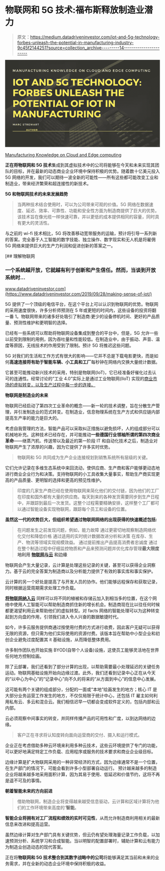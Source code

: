 # 物联网和 5G 技术:福布斯释放制造业潜力

> 原文：<https://medium.datadriveninvestor.com/iot-and-5g-technology-forbes-unleash-the-potential-in-manufacturing-industry-9c45f2144251?source=collection_archive---------14----------------------->

![](img/94ff8f26aca2aa59a71d8ae30d7fd4c4.png)

[Manufacturing Knowledge on Cloud and Edge computing](https://straitsresearch.com/report/ai-in-iot-market)

**正在将物联网和 5G 技术**集成到其虚拟技术中的公司将能够在今天和未来实现其团队的目标，并在最新的动态商业企业环境中保持积极的优势。随着数十亿美元投入 5G 网络的开发，我们可以期待一波全新的可能性——所有这些都可能改变工业和制造业，带来经济繁荣和超连接性的新技术。

**5G 和物联网技术的未来发展趋势**

> 当两种技术结合使用时，可以为公司带来可观的价值。5G 网络在数据速度、延迟、效率、可靠性、功能和安全性方面为制造商提供了巨大的优势。该技术旨在像光缆一样快速可靠，并以更低的成本提供相同的容量，同时具有更大的灵活性。

与之前的 wi-fi 技术相比，5G 将改善移动宽带服务的运输，预计将引导一系列新的答案。完全基于人工智能的数字技能、独立操作、数字现实和无人机是将雇佣 5G 网络来提供巨大的生产力利润和促进创新的答案之一。

[](https://www.datadriveninvestor.com/2019/09/28/making-sense-of-iot/) [## 理解物联网

### 一个系统越开放，它就越有利于创新和产生信任。然而，当谈到开放系统时…

www.datadriveninvestor.com](https://www.datadriveninvestor.com/2019/09/28/making-sense-of-iot/) 

5G 提供了一个顶级的电信平台，在这个平台上可以认识到物联网的优势。物联网的采用速度很快，许多分析师预测在 5 年或更短的时间内，这些设备的投资将翻一番 1。物联网带来的诸多好处吸引了制造商:更少的设备停机时间、更好的产品质量、预测性维护和更明智的选择。

已经有一些系统可以帮助将物联网设备集成到整合的平台中，但是，5G 允许一些以前受到限制的用例，因为吞吐量和性能较低。在制造业中，由于振动、声音、温度等原因，无线技术的作用受到了限制。预计 5G 将推迟这些问题。

5G 对我们的生活和工作方式有很大的影响——它并不总是下载电影更快，而是如何**高速连接将有助于智能车辆、小工具和工厂**每秒钟在网络内交换大量统计数据。

它甚至可能推动新兴技术的采用，特别是物联网(IoT)，它已经准备好催化过去认可的连通性。经常讨论的“工业 4.0”实际上是通过工业物联网(IIoT) 实现的[商业市场的虚拟转变，以及生产过程中每一步的连接。](https://straitsresearch.com/report/industrial-iot-market)

**物联网是制造业的未来**

物联网已经启动了第四次工业革命的概念——新一轮的技术调整，旨在分散生产管理，并引发制造业的范式转变。在制造业，信息物理系统在生产方式和供应链内部提高生产率的能力是巨大的。

考虑自我管理的方法，智能产品可以采取纠正措施以避免损坏，人的组成部分可以机械地补充。这种技术已经存在，并可能推动**一些德国行业领袖所谓的第四次商业革命**——继蒸汽机、传送带以及最近的第一阶段 IT 和自动化技术之后，制造业对物联网产生了浓厚的兴趣，因为它提供了许多实时优势。

> 物联网和 5G 共同成为生产企业连接规划到销售系统所有层级的关键。

它们允许记录在多维生态系统中来回流动，使供应商、生产商和客户能够更动态地进行商业企业行为和决策。支持物联网的小工具收集大量事实，帮助生产商实现更高的产品质量、更明智的选择和更高的预见性维护。

> 印度的几家生产商已经在使用物联网来简化他们的交付链，因为他们的工厂在印度和国外都有大量的供应商。每天到来的各种发货需要同步到生产日程中，并跟踪到最后一次发货。这整个过程需要精确安排，这样整个工厂都可以通过智能设备实现物联网，跟踪每个员工和设备的位置。

**虽然这一代的优势巨大，但组织希望通过物联网网络的出现获得的快速概述包括:**
>在问题发生之前发现问题，例如，能力故障
>通过更密切地观察制造网络优化交付和降低价格
>通过适用的实时统计数据改进分析和决策
>在库存、生产、物流等领域实现规模效益。
>通过提前推出产品提高消费者忠诚度
>通过在整个制造过程中仔细监控物质和产品来预测问题并优化库存管理**最大限度地利用** [**物联网与云**](https://straitsresearch.com/report/cloud-robotics-market) **和边缘**

物联网会产生大量记录，云计算是处理这些记录的关键，甚至可以获得企业洞察力。基于云的完全答案为制造商以及分析能力提供了有效的事实库和事实保护。

云计算的另一个好处是提高了与开发人员的协作。他们能够远程保存和获取记录，同时根据运营周期需求处理工作负载。

[**将物联网纳入云**](https://straitsresearch.com/report/cloud-robotics-market) 同样可以将不同的植被和存储云加入到相当多的位置，在这个网络中使用人工智能可以帮助制造商抓住新的增长机会。制造商现在比以往任何时候都更渴望利用云来帮助他们的虚拟转型。对 facts 网络的智能处理可以为这种转变起到方向盘的作用，引领我们进入令人兴奋的数据敏捷时代。

如今，许多云服务提供商通过按使用付费的方式进行收费，因此客户无疑可以获得无限的资源，但只需为他们实际使用的资源付费。该版本旨在帮助中小型企业和初创企业避免过度配置其 it 基础设施，从而降低整体费用。

许多制作团队也开始实施 BYOD(自带个人设备)设施，这使员工能够灵活地在世界任何地方控制绘画。

除了云部署，我们还看到了部分计算的出现，以帮助需要最小处理延迟的关键任务运动。物联网基础设施开始向边缘过渡。此外，我们还看到记录中心正在从今天的“以中心为中心”的“记录中心”向不久的将来的“从方面到中心”的信息中心发展。

这可能有两个关键的组成部分，分配的一面或“本地”绘画发生的地方；核心 IT 是大部分业务运营工作发生的地方，不仅仅局限于统计中心，还包括 IT 雇主如何利用私有云、多云和混合云。我们相信迟早一切都会变成软件定义的，包括内部和云内部。

云必须观察中间事实的转变，并同样传播产品的可用性和广度，以到达网络的边缘。

> 客户正在寻求将认知度转向面向运营商的交付、摄入和运行模式。

企业正在考虑借助多种云环境来利用多种云技术，这些云环境提供了专门的功能，可以更好地满足特定工作负载、应用程序或服务的技术要求和商业企业级目标。

边缘计算是扩大物联网采用的一种非常经济的方式，因为边缘通常不是一个位置，在生产部门的情况下，可能会看到许多小型部署自动运行。
预计越来越多的制造企业将越来越多地采用面积计算，因为其易于使用、低延迟和价值节约，这将不再是遥不可及的事情。

**朝着智能未来的方向前进**

> 借助物联网，制造企业将变得越来越受信息驱动，云计算和区域计算将为他们的工作环境带来高度的'**智能**。

**智能企业将拥有对工厂流程和绩效的实时可见性**，从而允许制造商利用相关的最新信息来改进和提高运营。

虽然边缘计算对生产部门具有关键优势，但云仍有望处理海量记录工作负载，以加速预测分析、系统学习和合成智能。当以明智的配置部署时，辅助计算和云有能力为制造业创造动态的现代答案。

正在将**物联网和 5G 技术整合到其数字战略中的公司**将能够满足其当前和未来的业务需求，并在全新的动态企业环境中保持积极的收益。